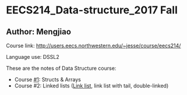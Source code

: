 # EECS214_Data-structure_2017 Fall
## Author: Mengjiao

Course link: http://users.eecs.northwestern.edu/~jesse/course/eecs214/

Language use: DSSL2

These are the notes of Data Structure course:

- Course [#1](https://github.com/MuMu1018/EECS214_Data-structure/blob/master/%23214%20-%200921.rkt): Structs & Arrays 
- Course #2: Linked lists ([Link list](https://github.com/MuMu1018/EECS214_Data-structure/blob/master/%23214%20-%200926.rkt), link list with tail, double-linked)

